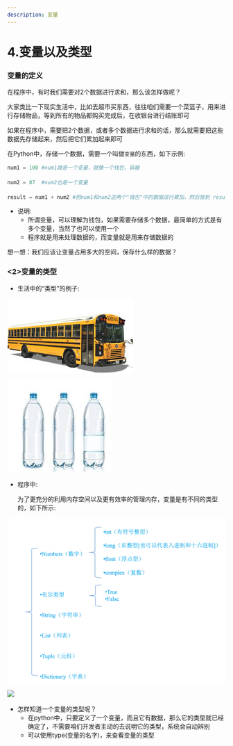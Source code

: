 ```yaml
---
description: 变量
---
```


# 4.变量以及类型

### 变量的定义 <a id="&#x53D8;&#x91CF;&#x7684;&#x5B9A;&#x4E49;"></a>

在程序中，有时我们需要对2个数据进行求和，那么该怎样做呢？

大家类比一下现实生活中，比如去超市买东西，往往咱们需要一个菜篮子，用来进行存储物品，等到所有的物品都购买完成后，在收银台进行结账即可

如果在程序中，需要把2个数据，或者多个数据进行求和的话，那么就需要把这些数据先存储起来，然后把它们累加起来即可

在Python中，存储一个数据，需要一个叫做`变量`的东西，如下示例:

```python
num1 = 100 #num1就是一个变量，就像一个钱包，容器

num2 = 87  #num2也是一个变量

result = num1 + num2 #把num1和num2这两个"钱包"中的数据进行累加，然后放到 result变量中
```

* 说明:
  * 所谓变量，可以理解为钱包，如果需要存储多个数据，最简单的方式是有多个变量，当然了也可以使用一个
  * 程序就是用来处理数据的，而变量就是用来存储数据的

想一想：我们应该让变量占用多大的空间，保存什么样的数据？

### &lt;2&gt;变量的类型 <a id="&#x53D8;&#x91CF;&#x7684;&#x7C7B;&#x578B;"></a>

* 生活中的“类型”的例子:

![](.gitbook/assets/xia-zai.jpg)

![](.gitbook/assets/xia-zai-1.jpg)

* 程序中:

  为了更充分的利用内存空间以及更有效率的管理内存，变量是有不同的类型的，如下所示:

![](.gitbook/assets/01-di-1-tian-17.png)

![](../Images/01-第1天-17.png)

* 怎样知道一个变量的类型呢？
  * 在python中，只要定义了一个变量，而且它有数据，那么它的类型就已经确定了，不需要咱们开发者主动的去说明它的类型，系统会自动辨别
  * 可以使用type\(变量的名字\)，来查看变量的类型

